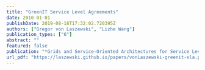 ```yaml
---
title: "GreenIT Service Level Agreements"
date: 2010-01-01
publishDate: 2019-08-18T17:32:02.720395Z
authors: ["Gregor von Laszewski", "Lizhe Wang"]
publication_types: ["6"]
abstract: ""
featured: false
publication: "*Grids and Service-Oriented Architectures for Service Level Agreements*"
url_pdf: "https://laszewski.github.io/papers/vonLaszewski-greenit-sla.pdf"
---
```


